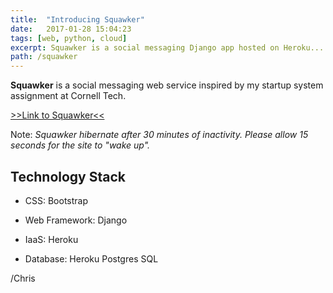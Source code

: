 ```yaml
---
title:  "Introducing Squawker"
date:   2017-01-28 15:04:23
tags: [web, python, cloud]
excerpt: Squawker is a social messaging Django app hosted on Heroku...
path: /squawker
---
```


**Squawker** is a social messaging web service inspired by my startup system assignment at Cornell Tech.

[>>Link to Squawker<<](http://squawker.chriswang.tech/)

Note: *Squawker hibernate after 30 minutes of inactivity. Please allow 15 seconds for the site to "wake up".*

## Technology Stack

* CSS: Bootstrap

* Web Framework: Django

* IaaS: Heroku 

* Database: Heroku Postgres SQL

/Chris